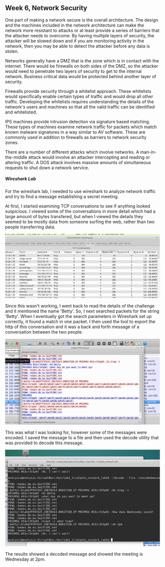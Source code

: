 ## Week 6, Network Security

One part of making a network secure is the overall architecture.  The design and the machines included in the network architecture can make the network more resistant to attacks or at least provide a series of barriers that the attacker needs to overcome.  By having multiple layers of security, the attacker will be slowed down and if you are monitoring activity in the network, then you may be able to detect the attacker before any data is stolen.

Networks generally have a DMZ that is the zone which is in contact with the internet.  There would be firewalls on both sides of the DMZ, so the attacker would need to penetrate two layers of security to get to the internal network.  Business critical data would be protected behind another layer of security.

Firewalls provide security through a whitelist approach.  These whitelists would specifically enable certain types of traffic and would drop all other traffic.  Developing the whitelists requires understanding the details of the network's users and machines so that all the valid traffic can be identified and whitelisted.

IPS machines provide intrusion detection via signature based matching.  These types of machines examine network traffic for packets which match known malware signatures in a way similar to AV software.  These are commonly used in addition to firewalls as barriers to network security zones.

There are a number of different attacks which involve networks.  A man-in-the-middle attack would involve an attacker intercepting and reading or altering traffic.  A DOS attack involves massive amounts of simultaneous requests to shut down a network service.




##### Wireshark Lab

For the wireshark lab, I needed to use wireshark to analyze network traffic and try to find a message establishing a secret meeting.

At first, I started examining TCP conversations to see if anything looked suspicious.  I viewed some of the conversations in more detail which had a large amount of bytes transfered, but when I viewed the details they seemed to be mostly data from someone surfing the web, rather than two people transferring data.

![alt text](./snip1.png "Snip1")

Since this wasn't working, I went back to read the details of the challenge and it mentioned the name 'Betty'.  So, I next searched packets for the string 'Betty'.  When I eventually got the search parameters in Wireshark set up correctly, it found a match in one packet.  I then used the tool to export the http of this conversation and it was a back and forth message of a conversation between the two people.

![alt text](./snip2.png "Snip2")

This was what I was looking for, however some of the messages were encoded.  I saved the message to a file and then used the decode utility that was provided to decode this message.

![alt text](./snip3.png "Snip3")

The results showed a decoded message and showed the meeting is Wednesday at 2pm.

